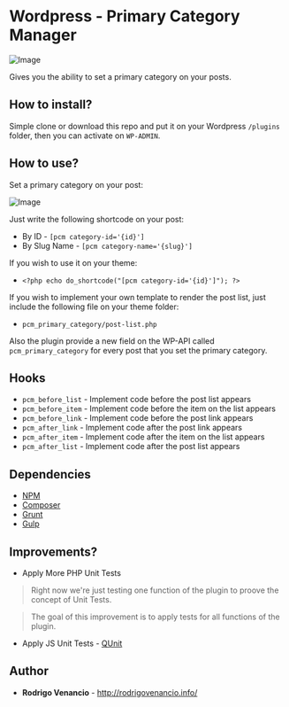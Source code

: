 # Wordpress - Primary Category Manager

![Image](https://cdn-images-1.medium.com/max/2000/1*Fwqye_SrYsLjkxE5ilTHfw.jpeg)

Gives you the ability to set a primary category on your posts.

## How to install?

Simple clone or download this repo and put it on your Wordpress `/plugins` folder, then you can activate on `WP-ADMIN`.

## How to use?

Set a primary category on your post:

![Image](https://duaw26jehqd4r.cloudfront.net/items/3Z3R3a0S0A0W2H1c160W/Screen%20Recording%202018-10-20%20at%2008.04%20pm.gif)

Just write the following shortcode on your post:
* By ID - `[pcm category-id='{id}']`
* By Slug Name - `[pcm category-name='{slug}']`

If you wish to use it on your theme:
* `<?php echo do_shortcode("[pcm category-id='{id}']"); ?>`

If you wish to implement your own template to render the post list, just include the following file on your theme folder:
* `pcm_primary_category/post-list.php`

Also the plugin provide a new field on the WP-API called `pcm_primary_category` for every post that you set the primary category.

## Hooks

* `pcm_before_list` - Implement code before the post list appears
* `pcm_before_item` - Implement code before the item on the list appears
* `pcm_before_link` - Implement code before the post link appears
* `pcm_after_link` - Implement code after the post link appears
* `pcm_after_item` - Implement code after the item on the list appears
* `pcm_after_list` - Implement code after the post list appears

## Dependencies

* [NPM](https://www.npmjs.com/get-npm)
* [Composer](https://getcomposer.org/)
* [Grunt](https://gruntjs.com/)
* [Gulp](https://gulpjs.com/)

## Improvements?

* Apply More PHP Unit Tests
> Right now we're just testing one function of the plugin to proove the concept of Unit Tests.

> The goal of this improvement is to apply tests for all functions of the plugin.

* Apply JS Unit Tests - [QUnit](https://make.wordpress.org/core/handbook/testing/automated-testing/qunit/)

## Author

* **Rodrigo Venancio** - http://rodrigovenancio.info/
